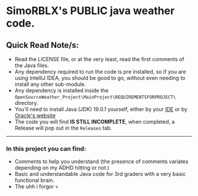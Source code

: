 # SimoRBLX's PUBLIC java weather code.
## Quick Read Note/s:

* Read the LICENSE file, or at the very least, read the first comments of the Java files.
* Any dependency required to run the code is pre installed, so if you are using IntelliJ IDEA, you should be good to go, without even needing to install any other sub-module.
* Any dependency is installed inside the `OpenSourceWeather_Project\MainProject\REQUIREMENTSFORPROJECT\` directory.
* You'll need to install Java (JDK) 19.0.1 yourself, either by your [IDE](https://en.wikipedia.org/wiki/Integrated_development_environment) or by [Oracle's website](https://www.oracle.com/java/technologies/downloads/#java19)
* The code you will find **IS STILL INCOMPLETE**, when completed, a Release will pop out in the `Releases` tab.

---

### In this project you can find:

* Comments to help you understand (the presence of comments variates depending on my ADHD hitting or not.)
* Basic and understandable Java code for 3rd graders with a very basic functional brain.
* The uhh i forgor 💀